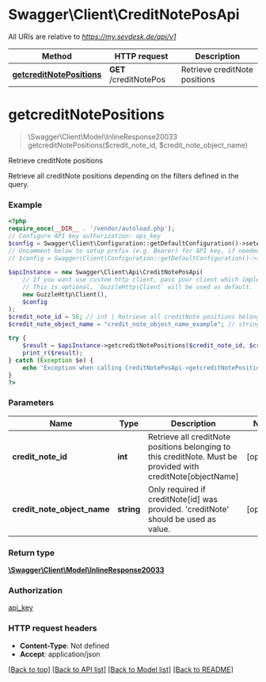 # Swagger\Client\CreditNotePosApi

All URIs are relative to *https://my.sevdesk.de/api/v1*

Method | HTTP request | Description
------------- | ------------- | -------------
[**getcreditNotePositions**](CreditNotePosApi.md#getcreditnotepositions) | **GET** /creditNotePos | Retrieve creditNote positions

# **getcreditNotePositions**
> \Swagger\Client\Model\InlineResponse20033 getcreditNotePositions($credit_note_id, $credit_note_object_name)

Retrieve creditNote positions

Retrieve all creditNote positions depending on the filters defined in the query.

### Example
```php
<?php
require_once(__DIR__ . '/vendor/autoload.php');
// Configure API key authorization: api_key
$config = Swagger\Client\Configuration::getDefaultConfiguration()->setApiKey('Authorization', 'YOUR_API_KEY');
// Uncomment below to setup prefix (e.g. Bearer) for API key, if needed
// $config = Swagger\Client\Configuration::getDefaultConfiguration()->setApiKeyPrefix('Authorization', 'Bearer');

$apiInstance = new Swagger\Client\Api\CreditNotePosApi(
    // If you want use custom http client, pass your client which implements `GuzzleHttp\ClientInterface`.
    // This is optional, `GuzzleHttp\Client` will be used as default.
    new GuzzleHttp\Client(),
    $config
);
$credit_note_id = 56; // int | Retrieve all creditNote positions belonging to this creditNote. Must be provided with creditNote[objectName]
$credit_note_object_name = "credit_note_object_name_example"; // string | Only required if creditNote[id] was provided. 'creditNote' should be used as value.

try {
    $result = $apiInstance->getcreditNotePositions($credit_note_id, $credit_note_object_name);
    print_r($result);
} catch (Exception $e) {
    echo 'Exception when calling CreditNotePosApi->getcreditNotePositions: ', $e->getMessage(), PHP_EOL;
}
?>
```

### Parameters

Name | Type | Description  | Notes
------------- | ------------- | ------------- | -------------
 **credit_note_id** | **int**| Retrieve all creditNote positions belonging to this creditNote. Must be provided with creditNote[objectName] | [optional]
 **credit_note_object_name** | **string**| Only required if creditNote[id] was provided. &#x27;creditNote&#x27; should be used as value. | [optional]

### Return type

[**\Swagger\Client\Model\InlineResponse20033**](../Model/InlineResponse20033.md)

### Authorization

[api_key](../../README.md#api_key)

### HTTP request headers

 - **Content-Type**: Not defined
 - **Accept**: application/json

[[Back to top]](#) [[Back to API list]](../../README.md#documentation-for-api-endpoints) [[Back to Model list]](../../README.md#documentation-for-models) [[Back to README]](../../README.md)

